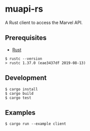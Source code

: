 # muapi-rs

A Rust client to access the Marvel API.

## Prerequisites 

* [Rust](https://www.rust-lang.org/)

```
$ rustc --version
> rustc 1.37.0 (eae3437df 2019-08-13)
```

## Development

```
$ cargo install
$ cargo build
$ cargo test
```

## Examples

```
$ cargo run --example client
```
